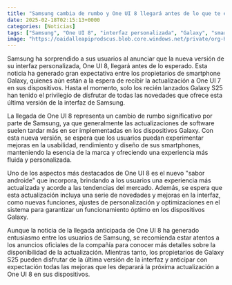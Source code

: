 ```yaml
---
title: "Samsung cambia de rumbo y One UI 8 llegará antes de lo que te esperas"
date: 2025-02-18T02:15:13+0000
categories: [Noticias]
tags: ["Samsung", "One UI 8", "interfaz personalizada", "Galaxy", "smartphone", "actualización", "software", "dispositivos Galaxy", "usabilidad", "rendimiento", "diseño", "experiencia", "sabor androide", "funciones", "personalización", "optimizaciones."]
image: "https://oaidalleapiprodscus.blob.core.windows.net/private/org-HKmKxpuNw3Y88lm4EBrIPq0n/user-ZwiCXOggLL8ZNNKE2g7rXFmV/img-2ZYivPHvwYzvuucf9zGkFAtF.png?st=2025-02-18T01%3A15%3A13Z&se=2025-02-18T03%3A15%3A13Z&sp=r&sv=2024-08-04&sr=b&rscd=inline&rsct=image/png&skoid=d505667d-d6c1-4a0a-bac7-5c84a87759f8&sktid=a48cca56-e6da-484e-a814-9c849652bcb3&skt=2025-02-17T10%3A06%3A37Z&ske=2025-02-18T10%3A06%3A37Z&sks=b&skv=2024-08-04&sig=hMI4ktnqH1EnONFHa240eNOj8nqIBb5xDoQEZ%2BD76tI%3D"
---
```


Samsung ha sorprendido a sus usuarios al anunciar que la nueva versión de su interfaz personalizada, One UI 8, llegará antes de lo esperado. Esta noticia ha generado gran expectativa entre los propietarios de smartphone Galaxy, quienes aún están a la espera de recibir la actualización a One UI 7 en sus dispositivos. Hasta el momento, solo los recién lanzados Galaxy S25 han tenido el privilegio de disfrutar de todas las novedades que ofrece esta última versión de la interfaz de Samsung.

La llegada de One UI 8 representa un cambio de rumbo significativo por parte de Samsung, ya que generalmente las actualizaciones de software suelen tardar más en ser implementadas en los dispositivos Galaxy. Con esta nueva versión, se espera que los usuarios puedan experimentar mejoras en la usabilidad, rendimiento y diseño de sus smartphones, manteniendo la esencia de la marca y ofreciendo una experiencia más fluida y personalizada.

Uno de los aspectos más destacados de One UI 8 es el nuevo "sabor androide" que incorpora, brindando a los usuarios una experiencia más actualizada y acorde a las tendencias del mercado. Además, se espera que esta actualización incluya una serie de novedades y mejoras en la interfaz, como nuevas funciones, ajustes de personalización y optimizaciones en el sistema para garantizar un funcionamiento óptimo en los dispositivos Galaxy.

Aunque la noticia de la llegada anticipada de One UI 8 ha generado entusiasmo entre los usuarios de Samsung, se recomienda estar atentos a los anuncios oficiales de la compañía para conocer más detalles sobre la disponibilidad de la actualización. Mientras tanto, los propietarios de Galaxy S25 pueden disfrutar de la última versión de la interfaz y anticipar con expectación todas las mejoras que les deparará la próxima actualización a One UI 8 en sus dispositivos.
    